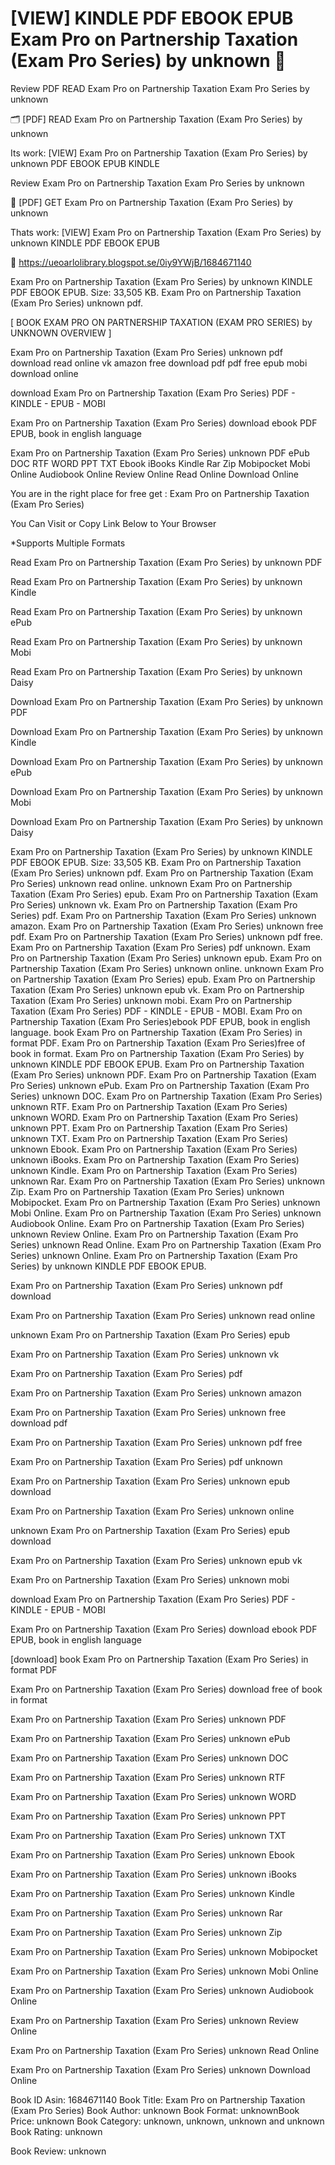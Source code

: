 # [VIEW] KINDLE PDF EBOOK EPUB Exam Pro on Partnership Taxation (Exam Pro Series) by unknown 📒
Review PDF READ Exam Pro on Partnership Taxation Exam Pro Series by unknown

🗂️ [PDF] READ Exam Pro on Partnership Taxation (Exam Pro Series) by unknown

Its work: [VIEW] Exam Pro on Partnership Taxation (Exam Pro Series) by unknown PDF EBOOK EPUB KINDLE


Review Exam Pro on Partnership Taxation Exam Pro Series by unknown

📒 [PDF] GET Exam Pro on Partnership Taxation (Exam Pro Series) by unknown

Thats work: [VIEW] Exam Pro on Partnership Taxation (Exam Pro Series) by unknown KINDLE PDF EBOOK EPUB



🎁 https://ueoarlolibrary.blogspot.se/0iy9YWjB/1684671140



Exam Pro on Partnership Taxation (Exam Pro Series) by unknown KINDLE PDF EBOOK EPUB. Size: 33,505 KB. Exam Pro on Partnership Taxation (Exam Pro Series) unknown pdf.

[ BOOK EXAM PRO ON PARTNERSHIP TAXATION (EXAM PRO SERIES) by UNKNOWN OVERVIEW ]

Exam Pro on Partnership Taxation (Exam Pro Series) unknown pdf download read online vk amazon free download pdf pdf free epub mobi download online

download Exam Pro on Partnership Taxation (Exam Pro Series) PDF - KINDLE - EPUB - MOBI

Exam Pro on Partnership Taxation (Exam Pro Series) download ebook PDF EPUB, book in english language

Exam Pro on Partnership Taxation (Exam Pro Series) unknown PDF ePub DOC RTF WORD PPT TXT Ebook iBooks Kindle Rar Zip Mobipocket Mobi Online Audiobook Online Review Online Read Online Download Online

You are in the right place for free get : Exam Pro on Partnership Taxation (Exam Pro Series)

You Can Visit or Copy Link Below to Your Browser

*Supports Multiple Formats

Read Exam Pro on Partnership Taxation (Exam Pro Series) by unknown PDF

Read Exam Pro on Partnership Taxation (Exam Pro Series) by unknown Kindle

Read Exam Pro on Partnership Taxation (Exam Pro Series) by unknown ePub

Read Exam Pro on Partnership Taxation (Exam Pro Series) by unknown Mobi

Read Exam Pro on Partnership Taxation (Exam Pro Series) by unknown Daisy

Download Exam Pro on Partnership Taxation (Exam Pro Series) by unknown PDF

Download Exam Pro on Partnership Taxation (Exam Pro Series) by unknown Kindle

Download Exam Pro on Partnership Taxation (Exam Pro Series) by unknown ePub

Download Exam Pro on Partnership Taxation (Exam Pro Series) by unknown Mobi

Download Exam Pro on Partnership Taxation (Exam Pro Series) by unknown Daisy

Exam Pro on Partnership Taxation (Exam Pro Series) by unknown KINDLE PDF EBOOK EPUB. Size: 33,505 KB. Exam Pro on Partnership Taxation (Exam Pro Series) unknown pdf. Exam Pro on Partnership Taxation (Exam Pro Series) unknown read online. unknown Exam Pro on Partnership Taxation (Exam Pro Series) epub. Exam Pro on Partnership Taxation (Exam Pro Series) unknown vk. Exam Pro on Partnership Taxation (Exam Pro Series) pdf. Exam Pro on Partnership Taxation (Exam Pro Series) unknown amazon. Exam Pro on Partnership Taxation (Exam Pro Series) unknown free pdf. Exam Pro on Partnership Taxation (Exam Pro Series) unknown pdf free. Exam Pro on Partnership Taxation (Exam Pro Series) pdf unknown. Exam Pro on Partnership Taxation (Exam Pro Series) unknown epub. Exam Pro on Partnership Taxation (Exam Pro Series) unknown online. unknown Exam Pro on Partnership Taxation (Exam Pro Series) epub. Exam Pro on Partnership Taxation (Exam Pro Series) unknown epub vk. Exam Pro on Partnership Taxation (Exam Pro Series) unknown mobi. Exam Pro on Partnership Taxation (Exam Pro Series) PDF - KINDLE - EPUB - MOBI. Exam Pro on Partnership Taxation (Exam Pro Series)ebook PDF EPUB, book in english language. book Exam Pro on Partnership Taxation (Exam Pro Series) in format PDF. Exam Pro on Partnership Taxation (Exam Pro Series)free of book in format. Exam Pro on Partnership Taxation (Exam Pro Series) by unknown KINDLE PDF EBOOK EPUB. Exam Pro on Partnership Taxation (Exam Pro Series) unknown PDF. Exam Pro on Partnership Taxation (Exam Pro Series) unknown ePub. Exam Pro on Partnership Taxation (Exam Pro Series) unknown DOC. Exam Pro on Partnership Taxation (Exam Pro Series) unknown RTF. Exam Pro on Partnership Taxation (Exam Pro Series) unknown WORD. Exam Pro on Partnership Taxation (Exam Pro Series) unknown PPT. Exam Pro on Partnership Taxation (Exam Pro Series) unknown TXT. Exam Pro on Partnership Taxation (Exam Pro Series) unknown Ebook. Exam Pro on Partnership Taxation (Exam Pro Series) unknown iBooks. Exam Pro on Partnership Taxation (Exam Pro Series) unknown Kindle. Exam Pro on Partnership Taxation (Exam Pro Series) unknown Rar. Exam Pro on Partnership Taxation (Exam Pro Series) unknown Zip. Exam Pro on Partnership Taxation (Exam Pro Series) unknown Mobipocket. Exam Pro on Partnership Taxation (Exam Pro Series) unknown Mobi Online. Exam Pro on Partnership Taxation (Exam Pro Series) unknown Audiobook Online. Exam Pro on Partnership Taxation (Exam Pro Series) unknown Review Online. Exam Pro on Partnership Taxation (Exam Pro Series) unknown Read Online. Exam Pro on Partnership Taxation (Exam Pro Series) unknown Online. Exam Pro on Partnership Taxation (Exam Pro Series) by unknown KINDLE PDF EBOOK EPUB.

Exam Pro on Partnership Taxation (Exam Pro Series) unknown pdf download

Exam Pro on Partnership Taxation (Exam Pro Series) unknown read online

unknown Exam Pro on Partnership Taxation (Exam Pro Series) epub

Exam Pro on Partnership Taxation (Exam Pro Series) unknown vk

Exam Pro on Partnership Taxation (Exam Pro Series) pdf

Exam Pro on Partnership Taxation (Exam Pro Series) unknown amazon

Exam Pro on Partnership Taxation (Exam Pro Series) unknown free download pdf

Exam Pro on Partnership Taxation (Exam Pro Series) unknown pdf free

Exam Pro on Partnership Taxation (Exam Pro Series) pdf unknown

Exam Pro on Partnership Taxation (Exam Pro Series) unknown epub download

Exam Pro on Partnership Taxation (Exam Pro Series) unknown online

unknown Exam Pro on Partnership Taxation (Exam Pro Series) epub download

Exam Pro on Partnership Taxation (Exam Pro Series) unknown epub vk

Exam Pro on Partnership Taxation (Exam Pro Series) unknown mobi

download Exam Pro on Partnership Taxation (Exam Pro Series) PDF - KINDLE - EPUB - MOBI

Exam Pro on Partnership Taxation (Exam Pro Series) download ebook PDF EPUB, book in english language

[download] book Exam Pro on Partnership Taxation (Exam Pro Series) in format PDF

Exam Pro on Partnership Taxation (Exam Pro Series) download free of book in format

Exam Pro on Partnership Taxation (Exam Pro Series) unknown PDF

Exam Pro on Partnership Taxation (Exam Pro Series) unknown ePub

Exam Pro on Partnership Taxation (Exam Pro Series) unknown DOC

Exam Pro on Partnership Taxation (Exam Pro Series) unknown RTF

Exam Pro on Partnership Taxation (Exam Pro Series) unknown WORD

Exam Pro on Partnership Taxation (Exam Pro Series) unknown PPT

Exam Pro on Partnership Taxation (Exam Pro Series) unknown TXT

Exam Pro on Partnership Taxation (Exam Pro Series) unknown Ebook

Exam Pro on Partnership Taxation (Exam Pro Series) unknown iBooks

Exam Pro on Partnership Taxation (Exam Pro Series) unknown Kindle

Exam Pro on Partnership Taxation (Exam Pro Series) unknown Rar

Exam Pro on Partnership Taxation (Exam Pro Series) unknown Zip

Exam Pro on Partnership Taxation (Exam Pro Series) unknown Mobipocket

Exam Pro on Partnership Taxation (Exam Pro Series) unknown Mobi Online

Exam Pro on Partnership Taxation (Exam Pro Series) unknown Audiobook Online

Exam Pro on Partnership Taxation (Exam Pro Series) unknown Review Online

Exam Pro on Partnership Taxation (Exam Pro Series) unknown Read Online

Exam Pro on Partnership Taxation (Exam Pro Series) unknown Download Online

Book ID Asin: 1684671140
Book Title: Exam Pro on Partnership Taxation (Exam Pro Series)
Book Author: unknown
Book Format: unknownBook Price: unknown
Book Category: unknown, unknown, unknown and unknown
Book Rating: unknown

Book Review: unknown
